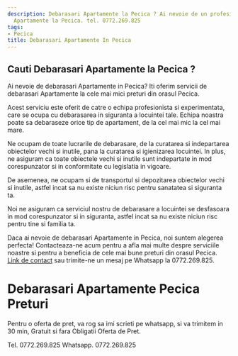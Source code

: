 ```yaml
---
description: Debarasari Apartamente la Pecica ? Ai nevoie de un profesionist in Debarasari
  Apartamente la Pecica. tel. 0772.269.825
tags:
- Pecica
title: Debarasari Apartamente In Pecica
---
```



## Cauti Debarasari Apartamente la Pecica ?

Ai nevoie de debarasari Apartamente in Pecica? Iti oferim servicii de debarasari Apartamente la cele mai mici preturi din orasul Pecica. 

Acest serviciu este oferit de catre o echipa profesionista si experimentata, care se ocupa cu debarasarea in siguranta a locuintei tale. Echipa noastra poate sa debaraseze orice tip de apartament, de la cel mai mic la cel mai mare. 

Ne ocupam de toate lucrarile de debarasare, de la curatarea si indepartarea obiectelor vechi si inutile, pana la curatarea si igienizarea locuintei. In plus, ne asiguram ca toate obiectele vechi si inutile sunt indepartate in mod corespunzator si in conformitate cu legislatia in vigoare. 

De asemenea, ne ocupam si de transportul si depozitarea obiectelor vechi si inutile, astfel incat sa nu existe niciun risc pentru sanatatea si siguranta ta. 

Noi ne asiguram ca serviciul nostru de debarasare a locuintei se desfasoara in mod corespunzator si in siguranta, astfel incat sa nu existe niciun risc pentru tine si familia ta. 

Daca ai nevoie de debarasari Apartamente in Pecica, noi suntem alegerea perfecta! Contacteaza-ne acum pentru a afla mai multe despre serviciile noastre si pentru a beneficia de cele mai bune preturi din orasul Pecica. [Link de contact](https://www.debarasareapartamente.ro/) sau trimite-ne un mesaj pe Whatsapp la 0772.269.825.

# Debarasari Apartamente Pecica Preturi
Pentru o oferta de pret, va rog sa imi scrieti pe whatsapp, si va trimitem in 30 min, Gratuit si fara Obligatii Oferta de Pret.

Tel. 0772.269.825
Whatsapp. 0772.269.825